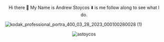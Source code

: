<p align="center">
Hi there 👋
My Name is Andrew Stoycos
⬇️ is me follow along to see what I do.
</p>

![kodak_professional_portra_400_03_28_2023_000100280028 (1)](https://github.com/astoycos/astoycos/assets/23533892/c1e1d33f-fafa-44ef-b775-59cc8bb0d309)


<p align="center"> <img src="https://github-readme-stats.vercel.app/api?username=astoycos&show_icons=true&theme=gotham" alt="astoycos" />
<!--
**astoycos/astoycos** is a ✨ _special_ ✨ repository because its `README.md` (this file) 
appears on your GitHub profile.

Here are some ideas to get you started:

- 🔭 I’m currently working on ...
- 🌱 I’m currently learning ...
- 👯 I’m looking to collaborate on ...
- 🤔 I’m looking for help with ...
- 💬 Ask me about ...
- 📫 How to reach me: ...
- 😄 Pronouns: ...
- ⚡ Fun fact: ...
-->
